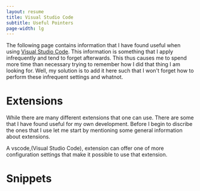 ```yaml
---
layout: resume
title: Visual Studio Code
subtitle: Useful Pointers
page-width: lg
---
```


The following page contains information that I have found useful when using
<a href="https://code.visualstudio.com/" target="_blank">Visual Studio Code</a>.  This information is
something that I apply infrequently and tend to forget afterwards.  This thus causes me to spend more
time than necessary trying to remember how I did that thing I am looking for.  Well, my solution is
to add it here such that I won't forget how to perform these infrequent settings and whatnot.

# Extensions

While there are many different extensions that one can use.  There are some that I have found useful for my own development. Before I begin
to discribe the ones that I use let me start by mentioning some general information about extensions.

A vscode,(Visual Studio Code), extension can offer one of more configuration settings that make it possible to use that extension.

# Snippets



